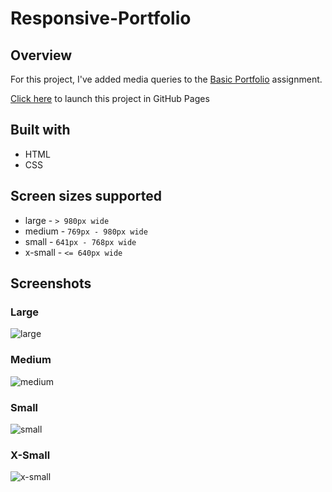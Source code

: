 # Responsive-Portfolio

## Overview
For this project, I've added media queries to the [Basic Portfolio](http://github.com/merrazquin/Basic_Portfolio) assignment.

[Click here](http://merrazquin.github.io/Responsive-Portfolio) to launch this project in GitHub Pages

## Built with
* HTML
* CSS

## Screen sizes supported
* large - `> 980px wide`
* medium - `769px - 980px wide`
* small - `641px - 768px wide`
* x-small - `<= 640px wide`

## Screenshots
### Large
<img alt="large" src="readme-images/large.png" />

### Medium
<img alt="medium" src="readme-images/medium.png" />

### Small
<img alt="small" src="readme-images/small.png" />

### X-Small
<img alt="x-small" src="readme-images/x-small.png" />